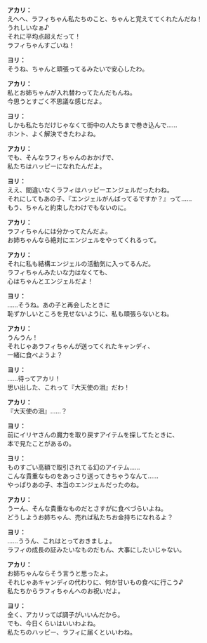 # 

  
**アカリ：**  
えへへ、ラフィちゃん私たちのこと、ちゃんと覚えててくれたんだね！  
うれしいなぁ♪  
それに平均点超えだって！  
ラフィちゃんすごいね！  
  
**ヨリ：**  
そうね、ちゃんと頑張ってるみたいで安心したわ。  
  
**アカリ：**  
私とお姉ちゃんが入れ替わってたんだもんね。  
今思うとすごく不思議な感じだよ。  
  
**ヨリ：**  
しかも私たちだけじゃなくて街中の人たちまで巻き込んで……  
ホント、よく解決できたわよね。  
  
**アカリ：**  
でも、そんなラフィちゃんのおかげで、  
私たちはハッピーになれたんだよ。  
  
**ヨリ：**  
ええ、間違いなくラフィはハッピーエンジェルだったわね。  
それにしてもあの子、『エンジェルがんばってるですか？』って……  
もう、ちゃんと約束したわけでもないのに。  
  
**アカリ：**  
ラフィちゃんには分かってたんだよ。  
お姉ちゃんなら絶対にエンジェルをやってくれるって。  
  
**アカリ：**  
それに私も結構エンジェルの活動気に入ってるんだ。  
ラフィちゃんみたいな力はなくても、  
心はちゃんとエンジェルだよ！  
  
**ヨリ：**  
……そうね。あの子と再会したときに  
恥ずかしいところを見せないように、私も頑張らないとね。  
  
**アカリ：**  
うんうん！  
それじゃあラフィちゃんが送ってくれたキャンディ、  
一緒に食べようよ？  
  
**ヨリ：**  
……待ってアカリ！  
思い出した、これって『大天使の泪』だわ！  
  
**アカリ：**  
『大天使の泪』……？  
  
**ヨリ：**  
前にイリヤさんの魔力を取り戻すアイテムを探してたときに、  
本で見たことがあるの。  
  
**ヨリ：**  
ものすごい高額で取引されてる幻のアイテム……  
こんな貴重なものをあっさり送ってきちゃうなんて……  
やっぱりあの子、本当のエンジェルだったのね。  
  
**アカリ：**  
うーん、そんな貴重なものだとさすがに食べづらいよね。  
どうしようお姉ちゃん、売れば私たちお金持ちになれるよ？  
  
**ヨリ：**  
……ううん、これはとっておきましょ。  
ラフィの成長の証みたいなものだもん、大事にしたいじゃない。  
  
**アカリ：**  
お姉ちゃんならそう言うと思ったよ。  
それじゃあキャンディの代わりに、何か甘いもの食べに行こう♪  
私たちからラフィちゃんへのお祝いだよ。  
  
**ヨリ：**  
全く、アカリってば調子がいいんだから。  
でも、今日くらいはいいわよね。  
私たちのハッピー、ラフィに届くといいわね。  
